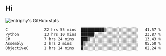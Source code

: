 ## Hi
![entriphy's GitHub stats](https://github-readme-stats.vercel.app/api?username=entriphy&show_icons=true&title_color=2196F3&bg_color=212121&text_color=FAFAFA&hide_border=true)
<!--START_SECTION:waka-->

```txt
C                22 hrs 55 mins  ██████████▒░░░░░░░░░░░░░░   41.57 %
Python           13 hrs 10 mins  ██████░░░░░░░░░░░░░░░░░░░   23.87 %
C#               7 hrs 24 mins   ███▒░░░░░░░░░░░░░░░░░░░░░   13.43 %
Assembly         3 hrs 2 mins    █▒░░░░░░░░░░░░░░░░░░░░░░░   05.50 %
ObjectiveC       1 hrs 14 mins   ▓░░░░░░░░░░░░░░░░░░░░░░░░   02.24 %
```

<!--END_SECTION:waka-->
